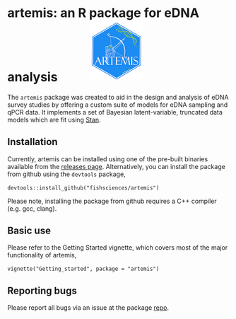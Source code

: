# artemis: an R package for eDNA analysis   &nbsp; &nbsp; &nbsp; &nbsp; &nbsp;    ![](man/figures/logo.png)

#### 
The `artemis` package was created to aid in the design and analysis of
eDNA survey studies by offering a custom suite of models for eDNA
sampling and qPCR data. It implements a set of Bayesian
latent-variable, truncated data models which are fit using
[Stan](mc-stan.org). 

## Installation

Currently, artemis can be installed using one of the pre-built
binaries available from the [releases
page](https://github.com/fishsciences/artemis/releases). Alternatively,
you can install the package from github using the `devtools` package,

```
devtools::install_github("fishsciences/artemis")
```

Please note, installing the package from github requires a C++
compiler (e.g. gcc, clang).

## Basic use

Please refer to the Getting Started vignette, which covers most of the
major functionality of artemis,

```
vignette("Getting_started", package = "artemis")
```

## Reporting bugs

Please report all bugs via an issue at the package
[repo](https://github.com/fishsciences/artemis/issues).


